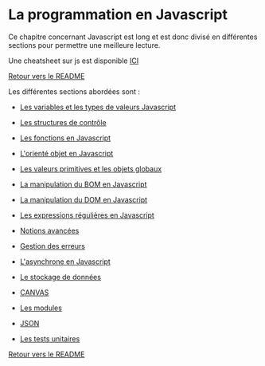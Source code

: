 # La programmation en Javascript 

Ce chapitre concernant Javascript est long et est donc divisé en différentes sections pour permettre une meilleure lecture. 

Une cheatsheet sur js est disponible [ICI](https://github.com/CalcagnoLoic/aide_memoire/blob/main/Fichiers%20utiles/js.pdf)

[Retour vers le README](https://github.com/CalcagnoLoic/aide_memoire/blob/main/README.md)

Les différentes sections abordées sont : 

* [Les variables et les types de valeurs Javascript](https://github.com/CalcagnoLoic/aide_memoire/blob/main/R%C3%A9pertoire/chapJS/var.md) 

* [Les structures de contrôle](https://github.com/CalcagnoLoic/aide_memoire/blob/main/R%C3%A9pertoire/chapJS/structure.md) 

* [Les fonctions en Javascript](https://github.com/CalcagnoLoic/aide_memoire/blob/main/R%C3%A9pertoire/chapJS/fonction.md) 

* [L'orienté objet en Javascript](https://github.com/CalcagnoLoic/aide_memoire/blob/main/R%C3%A9pertoire/chapJS/oo.md) 

* [Les valeurs primitives et les objets globaux](https://github.com/CalcagnoLoic/aide_memoire/blob/main/R%C3%A9pertoire/chapJS/primitives.md) 

* [La manipulation du BOM en Javascript](https://github.com/CalcagnoLoic/aide_memoire/blob/main/R%C3%A9pertoire/chapJS/bom.md) 

* [La manipulation du DOM en Javascript](https://github.com/CalcagnoLoic/aide_memoire/blob/main/R%C3%A9pertoire/chapJS/dom.md) 

* [Les expressions régulières en Javascript](https://github.com/CalcagnoLoic/aide_memoire/blob/main/R%C3%A9pertoire/chapJS/regex.md) 

* [Notions avancées](https://github.com/CalcagnoLoic/aide_memoire/blob/main/R%C3%A9pertoire/chapJS/avancee.md) 

* [Gestion des erreurs](https://github.com/CalcagnoLoic/aide_memoire/blob/main/R%C3%A9pertoire/chapJS/errors.md)

* [L'asynchrone en Javascript](https://github.com/CalcagnoLoic/aide_memoire/blob/main/R%C3%A9pertoire/chapJS/asynchrone.md) 

* [Le stockage de données](https://github.com/CalcagnoLoic/aide_memoire/blob/main/R%C3%A9pertoire/chapJS/stockage.md) 

* [CANVAS](https://github.com/CalcagnoLoic/aide_memoire/blob/main/R%C3%A9pertoire/chapJS/canvas.md) 

* [Les modules](https://github.com/CalcagnoLoic/aide_memoire/blob/main/R%C3%A9pertoire/chapJS/module.md) 

* [JSON](https://github.com/CalcagnoLoic/aide_memoire/blob/main/R%C3%A9pertoire/chapJS/json.md) 

* [Les tests unitaires](https://github.com/CalcagnoLoic/aide_memoire/blob/main/R%C3%A9pertoire/chapJS/unittests.md)

[Retour vers le README](https://github.com/CalcagnoLoic/aide_memoire/blob/main/README.md)
